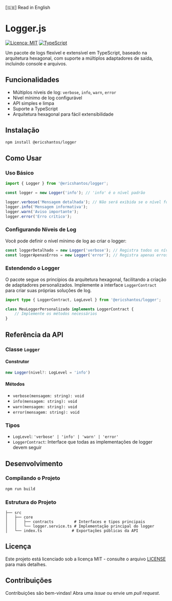[🇬🇧] Read in English

# Logger.js  

[![Licença: MIT](https://img.shields.io/badge/Licen%C3%A7a-MIT-yellow.svg)](https://opensource.org/licenses/MIT)
[![TypeScript](https://img.shields.io/badge/TypeScript-3178C6?style=flat&logo=typescript&logoColor=white)](https://www.typescriptlang.org/)

Um pacote de logs flexível e extensível em TypeScript, baseado na arquitetura hexagonal, com suporte a múltiplos adaptadores de saída, incluindo console e arquivos.  

## Funcionalidades  

- Múltiplos níveis de log: `verbose`, `info`, `warn`, `error`  
- Nível mínimo de log configurável  
- API simples e limpa  
- Suporte a TypeScript  
- Arquitetura hexagonal para fácil extensibilidade  

## Instalação  

```bash  
npm install @ericshantos/logger  
```  

## Como Usar  

### Uso Básico  

```typescript  
import { Logger } from '@ericshantos/logger';  

const logger = new Logger('info'); // 'info' é o nível padrão  

logger.verbose('Mensagem detalhada'); // Não será exibida se o nível for 'info'  
logger.info('Mensagem informativa');  
logger.warn('Aviso importante');  
logger.error('Erro crítico');  
```  

### Configurando Níveis de Log  

Você pode definir o nível mínimo de log ao criar o logger:  

```typescript  
const loggerDetalhado = new Logger('verbose'); // Registra todos os níveis  
const loggerApenasErros = new Logger('error'); // Registra apenas erros  
```  

### Estendendo o Logger  

O pacote segue os princípios da arquitetura hexagonal, facilitando a criação de adaptadores personalizados. Implemente a interface `LoggerContract` para criar suas próprias soluções de log.  

```typescript  
import type { LoggerContract, LogLevel } from '@ericshantos/logger';  

class MeuLoggerPersonalizado implements LoggerContract {  
    // Implemente os métodos necessários  
}  
```  

## Referência da API  

### Classe `Logger`  

#### Construtor  
```typescript  
new Logger(nivel?: LogLevel = 'info')  
```  

#### Métodos  
- `verbose(mensagem: string): void`  
- `info(mensagem: string): void`  
- `warn(mensagem: string): void`  
- `error(mensagem: string): void`  

### Tipos  
- `LogLevel`: `'verbose' | 'info' | 'warn' | 'error'`  
- `LoggerContract`: Interface que todas as implementações de logger devem seguir  

## Desenvolvimento  

### Compilando o Projeto  

```bash  
npm run build  
```  

### Estrutura do Projeto  

```
├── src  
│   ├── core  
│   │   ├── contracts         # Interfaces e tipos principais  
│   │   └── logger.service.ts # Implementação principal do logger  
│   └── index.ts             # Exportações públicas da API  
```  

## Licença  

Este projeto está licenciado sob a licença MIT - consulte o arquivo [LICENSE](LICENSE) para mais detalhes.  

## Contribuições  

Contribuições são bem-vindas! Abra uma *issue* ou envie um *pull request*.